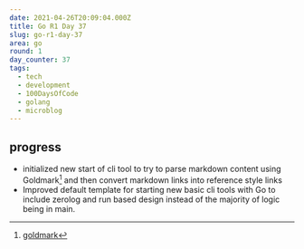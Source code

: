 ```yaml
---
date: 2021-04-26T20:09:04.000Z
title: Go R1 Day 37
slug: go-r1-day-37
area: go
round: 1
day_counter: 37
tags:
  - tech
  - development
  - 100DaysOfCode
  - golang
  - microblog
---
```


## progress

- initialized new start of cli tool to try to parse markdown content using Goldmark[^goldmark] and then convert markdown links into reference style links
- Improved default template for starting new basic cli tools with Go to include zerolog and run based design instead of the majority of logic being in main.

[^goldmark]: [goldmark](https://github.com/yuin/goldmark "goldmark github repo")
